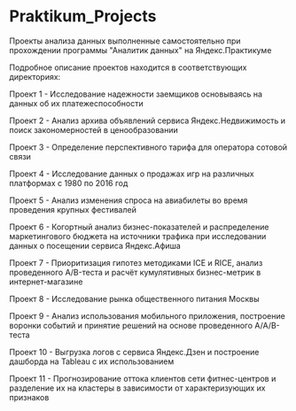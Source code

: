 # Praktikum_Projects
Проекты анализа данных выполненные самостоятельно при прохождении программы "Аналитик данных" на Яндекс.Практикуме

Подробное описание проектов находится в соответствующих директориях:

Проект 1 - Исследование надежности заемщиков основываясь на данных об их платежеспособности

Проект 2 - Анализ архива объявлений сервиса Яндекс.Недвижимость и поиск закономерностей
в ценообразовании

Проект 3 - Определение перспективного тарифа для оператора сотовой связи

Проект 4 - Исследование данных о продажах игр на различных платформах с 1980 по 2016 год

Проект 5 - Анализ изменения спроса на авиабилеты во время проведения крупных фестивалей

Проект 6 - Когортный анализ бизнес-показателей и распределение маркетингового бюджета на источники
трафика при исследовании данных о посещении сервиса Яндекс.Афиша

Проект 7 - Приоритизация гипотез методиками ICE и RICE, анализ проведенного A/B-теста и расчёт
кумулятивных бизнес-метрик в интернет-магазине

Проект 8 - Исследование рынка общественного питания Москвы

Проект 9 - Анализ использования мобильного приложения, построение воронки событий и принятие решений на
основе проведенного A/A/B-теста

Проект 10 - Выгрузка логов с сервиса Яндекс.Дзен и построение дашборда на Tableau с их использованием

Проект 11 - Прогнозирование оттока клиентов сети фитнес-центров и разделение их на кластеры в зависимости от
характеризующих их признаков
